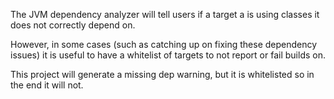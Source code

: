 The JVM dependency analyzer will tell users if a target a is using classes it does not correctly depend on.

However, in some cases (such as catching up on fixing these dependency issues) it is useful to have a
whitelist of targets to not report or fail builds on.

This project will generate a missing dep warning, but it is whitelisted so in the end it will not.